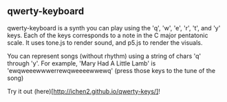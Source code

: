 ## qwerty-keyboard

qwerty-keyboard is a synth you can play using the 'q', 'w', 'e', 'r', 't', and 'y' keys.
Each of the keys corresponds to a note in the C major pentatonic scale.
It uses tone.js to render sound, and p5.js to render the visuals.

You can represent songs (without rhythm) using a string of chars 'q' through 'y'. 
For example, 'Mary Had A Little Lamb' is 'ewqweeewwwerrewqweeeewwewq' (press those keys to the tune of the song)

Try it out (here)[http://ichen2.github.io/qwerty-keys/]!